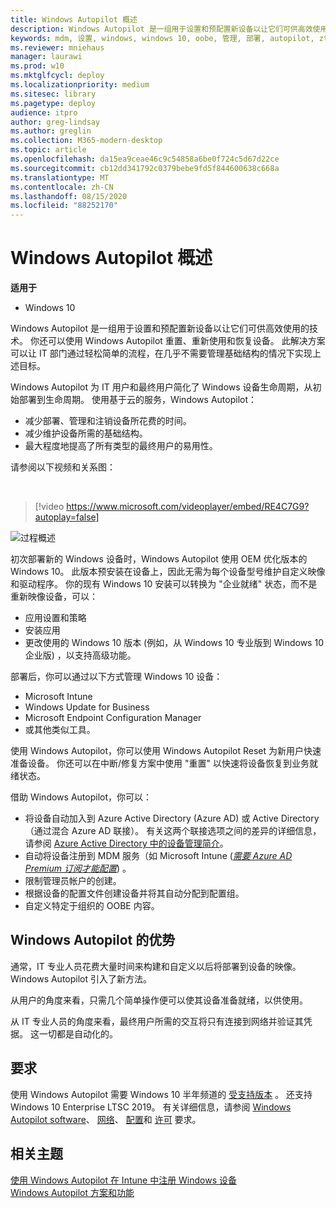 ```yaml
---
title: Windows Autopilot 概述
description: Windows Autopilot 是一组用于设置和预配置新设备以让它们可供高效使用的技术。
keywords: mdm, 设置, windows, windows 10, oobe, 管理, 部署, autopilot, ztd, 零接触, 合作伙伴, msfb, intune
ms.reviewer: mniehaus
manager: laurawi
ms.prod: w10
ms.mktglfcycl: deploy
ms.localizationpriority: medium
ms.sitesec: library
ms.pagetype: deploy
audience: itpro
author: greg-lindsay
ms.author: greglin
ms.collection: M365-modern-desktop
ms.topic: article
ms.openlocfilehash: da15ea9ceae46c9c54858a6be0f724c5d67d22ce
ms.sourcegitcommit: cb12dd341792c0379bebe9fd5f844600638c668a
ms.translationtype: MT
ms.contentlocale: zh-CN
ms.lasthandoff: 08/15/2020
ms.locfileid: "88252170"
---
```

# <a name="overview-of-windows-autopilot"></a>Windows Autopilot 概述

**适用于**

-  Windows 10

Windows Autopilot 是一组用于设置和预配置新设备以让它们可供高效使用的技术。 你还可以使用 Windows Autopilot 重置、重新使用和恢复设备。 此解决方案可以让 IT 部门通过轻松简单的流程，在几乎不需要管理基础结构的情况下实现上述目标。

Windows Autopilot 为 IT 用户和最终用户简化了 Windows 设备生命周期，从初始部署到生命周期。 使用基于云的服务，Windows Autopilot：
- 减少部署、管理和注销设备所花费的时间。
- 减少维护设备所需的基础结构。
- 最大程度地提高了所有类型的最终用户的易用性。

请参阅以下视频和关系图：

&nbsp;

> [!video https://www.microsoft.com/videoplayer/embed/RE4C7G9?autoplay=false]

![过程概述](images/image1.png)

初次部署新的 Windows 设备时，Windows Autopilot 使用 OEM 优化版本的 Windows 10。 此版本预安装在设备上，因此无需为每个设备型号维护自定义映像和驱动程序。 你的现有 Windows 10 安装可以转换为 "企业就绪" 状态，而不是重新映像设备，可以：
- 应用设置和策略
- 安装应用
- 更改使用的 Windows 10 版本 (例如，从 Windows 10 专业版到 Windows 10 企业版) ，以支持高级功能。

部署后，你可以通过以下方式管理 Windows 10 设备：
- Microsoft Intune
- Windows Update for Business
- Microsoft Endpoint Configuration Manager
- 或其他类似工具。

使用 Windows Autopilot，你可以使用 Windows Autopilot Reset 为新用户快速准备设备。 你还可以在中断/修复方案中使用 "重置" 以快速将设备恢复到业务就绪状态。

借助 Windows Autopilot，你可以：
* 将设备自动加入到 Azure Active Directory (Azure AD) 或 Active Directory（通过混合 Azure AD 联接）。 有关这两个联接选项之间的差异的详细信息，请参阅 [Azure Active Directory 中的设备管理简介](https://docs.microsoft.com/azure/active-directory/device-management-introduction)。
* 自动将设备注册到 MDM 服务（如 Microsoft Intune ([*需要 Azure AD Premium 订阅才能配置*](https://techcommunity.microsoft.com/t5/Azure-Active-Directory-Identity/Windows-10-Azure-AD-and-Microsoft-Intune-Automatic-MDM/ba-p/244067)) 。
* 限制管理员帐户的创建。
* 根据设备的配置文件创建设备并将其自动分配到配置组。
* 自定义特定于组织的 OOBE 内容。

## <a name="benefits-of-windows-autopilot"></a>Windows Autopilot 的优势

通常，IT 专业人员花费大量时间来构建和自定义以后将部署到设备的映像。 Windows Autopilot 引入了新方法。

从用户的角度来看，只需几个简单操作便可以使其设备准备就绪，以供使用。

从 IT 专业人员的角度来看，最终用户所需的交互将只有连接到网络并验证其凭据。 这一切都是自动化的。

## <a name="requirements"></a>要求

使用 Windows Autopilot 需要 Windows 10 半年频道的 [受支持版本](https://docs.microsoft.com/windows/release-information/) 。 还支持 Windows 10 Enterprise LTSC 2019。 有关详细信息，请参阅 [Windows Autopilot software](software-requirements.md)、 [网络](networking-requirements.md)、 [配置](configuration-requirements.md)和 [许可](licensing-requirements.md) 要求。

## <a name="related-topics"></a>相关主题

[使用 Windows Autopilot 在 Intune 中注册 Windows 设备](https://docs.microsoft.com/intune/enrollment-autopilot)<br>
[Windows Autopilot 方案和功能](windows-autopilot-scenarios.md)
